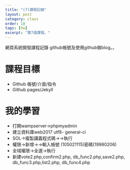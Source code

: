 ```yaml
---
title: "(7)課程記錄"
layout: post
category: class
order: 18
tags: [hw]
excerpt: "第7週課程。"
---
```

網頁系統開發課程記錄
github帳號及使用github做blog。。

# 課程目標
- Github 帳號/介面/指令
- Github pages/Jekyll

# 我的學習


- 打開wampserver->phpmyadmin
- 建立資料庫web2017 utf8-
general-ci
- SOL->複製講義程式碼->->執行
- 權限->新增->->輸入帳號
(105021115)密碼(19980206)
- 全域權限->全選->執行
- 新建vote2.php,confirm2.php,
db_func2.php,save2.php,
db_func3.php,list2.php,
db_func4.php







